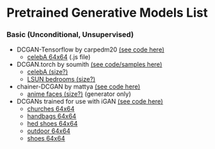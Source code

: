 # Pretrained Generative Models List

### Basic (Unconditional, Unsupervised)

- DCGAN-Tensorflow by carpedm20 [(see code here)](https://github.com/carpedm20/DCGAN-tensorflow)
  - [celebA 64x64](https://github.com/carpedm20/DCGAN-tensorflow/tree/master/web/js) (.js file)
- DCGAN.torch by soumith [(see code/samples here)](https://github.com/soumith/dcgan.torch)
  - [celebA (size?)](https://github.com/soumith/lfs/raw/master/dcgan.torch/celebA_25_net_G.t7)
  - [LSUN bedrooms (size?)](https://github.com/soumith/lfs/raw/master/dcgan.torch/bedrooms_4_net_G.t7)
- chainer-DCGAN by mattya [(see code here)](https://github.com/mattya/chainer-DCGAN)
  -  [anime faces (size?)](https://github.com/mattya/chainer-DCGAN/raw/master/generator_model.h5) (generator only)
- DCGANs trained for use with iGAN [(see code here)](https://github.com/junyanz/iGAN)
  - [churches 64x64](https://people.eecs.berkeley.edu/~junyanz/projects/gvm/models/theano_dcgan/church_64.dcgan_theano)
  - [handbags 64x64](https://people.eecs.berkeley.edu/~junyanz/projects/gvm/models/theano_dcgan/handbag_64.dcgan_theano)
  - [hed shoes 64x64](https://people.eecs.berkeley.edu/~junyanz/projects/gvm/models/theano_dcgan/hed_shoes_64.dcgan_theano)
  - [outdoor 64x64](https://people.eecs.berkeley.edu/~junyanz/projects/gvm/models/theano_dcgan/outdoor_64.dcgan_theano)
  - [shoes 64x64](https://people.eecs.berkeley.edu/~junyanz/projects/gvm/models/theano_dcgan/shoes_64.dcgan_theano)



